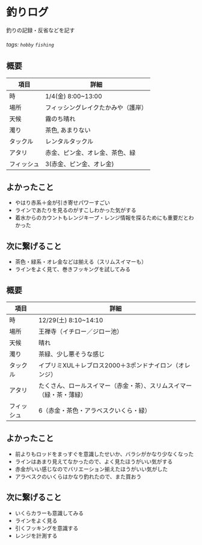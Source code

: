 # 釣りログ
釣りの記録・反省などを記す

###### tags: `hobby` `fishing`


## 概要
項目|詳細|
-|-|
時|1/4(金) 8:00~13:00
場所|フィッシングレイクたかみや（護岸）
天候|霧のち晴れ
濁り|茶色, あまりない
タックル|レンタルタックル
アタリ|赤金、ピン金、オレ金、茶色、緑
フィッシュ|3(赤金、ピン金、オレ金)

## よかったこと
* やはり赤系＋金が引き寄せパワーすごい
* ラインであたりを見るのがすこしわかった気がする
* 着水からのカウントもレンジキープ・レンジ情報を探るためにも重要だとわかった

## 次に繋げること
* 茶色・緑系・オレ金などは揃える（スリムスイマーも）
* ラインをよく見て、巻きフッキングを試してみる


## 概要
項目|詳細|
-|-|
時|12/29(土) 8:10~14:10
場所|王禅寺（イチロー／ジロー池）
天候|晴れ
濁り|茶緑、少し悪そうな感じ
タックル|イプリミXUL＋レブロス2000＋3ポンドナイロン（オレンジ）
アタリ|たくさん、ロールスイマー（赤金・茶）、スリムスイマー（緑・茶・薄緑）
フィッシュ|6（赤金・茶色・アラベスクいくら・緑）

## よかったこと
* 前よりもロッドをまっすぐを意識したせいか、バラシがかなり少なくなった
* ラインはあまり見えてなかったので、よく見たほうがいい気がする
* 赤金がいい感じなのでバリエーション揃えたほうがいい気がした
* アラベスクのいくらはかなり釣れたので、また買おう

## 次に繋げること
* いくらカラーも意識してみる
* ラインをよく見る
* 引くフッキングを意識する
* レンジを計測する